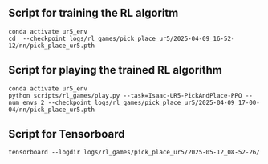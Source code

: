 ## Script for training the RL algoritm
```
conda activate ur5_env
cd  --checkpoint logs/rl_games/pick_place_ur5/2025-04-09_16-52-12/nn/pick_place_ur5.pth

```

## Script for playing the trained RL algorithm

```
conda activate ur5_env
python scripts/rl_games/play.py --task=Isaac-UR5-PickAndPlace-PPO --num_envs 2 --checkpoint logs/rl_games/pick_place_ur5/2025-04-09_17-00-04/nn/pick_place_ur5.pth

```

## Script for Tensorboard
```
tensorboard --logdir logs/rl_games/pick_place_ur5/2025-05-12_08-52-26/
```